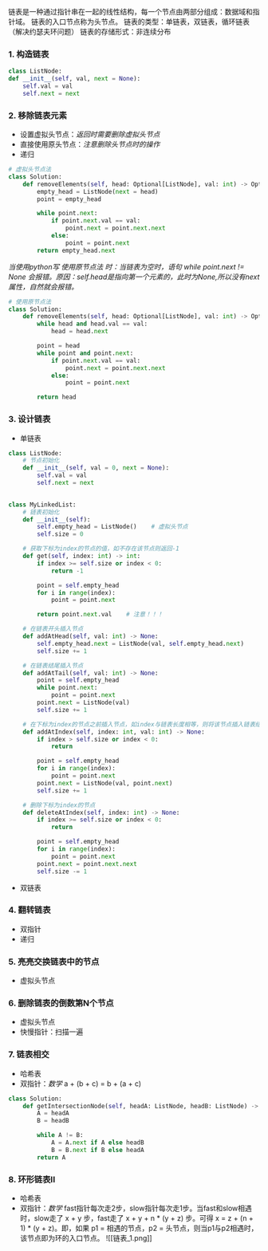 链表是一种通过指针串在一起的线性结构，每一个节点由两部分组成：数据域和指针域。
链表的入口节点称为头节点。
链表的类型：单链表，双链表，循环链表（解决约瑟夫环问题）
链表的存储形式：非连续分布

### 1. 构造链表
```python
class ListNode:
def __init__(self, val, next = None):
	self.val = val
	self.next = next
```

### 2. 移除链表元素
- 设置虚拟头节点：*返回时需要删除虚拟头节点*
- 直接使用原头节点：*注意删除头节点时的操作*
- 递归
```python
# 虚拟头节点法
class Solution:
    def removeElements(self, head: Optional[ListNode], val: int) -> Optional[ListNode]:     
        empty_head = ListNode(next = head)    
        point = empty_head

        while point.next:
            if point.next.val == val:
                point.next = point.next.next
            else:
                point = point.next
        return empty_head.next
```
*当使用python写 使用原节点法 时：当链表为空时，语句 while point.next != None 会报错。原因：self.head是指向第一个元素的，此时为None,所以没有next属性，自然就会报错。*
```python
# 使用原节点法
class Solution:
    def removeElements(self, head: Optional[ListNode], val: int) -> Optional[ListNode]:
        while head and head.val == val:
            head = head.next

        point = head
        while point and point.next:
            if point.next.val == val:
                point.next = point.next.next
            else:
                point = point.next

        return head
```

### 3. 设计链表
- 单链表
```python
class ListNode:
	# 节点初始化
    def __init__(self, val = 0, next = None):
        self.val = val
        self.next = next
        

class MyLinkedList:
	# 链表初始化
    def __init__(self):
        self.empty_head = ListNode()    # 虚拟头节点
        self.size = 0

	# 获取下标为index的节点的值，如不存在该节点则返回-1
    def get(self, index: int) -> int:
        if index >= self.size or index < 0:
            return -1

        point = self.empty_head
        for i in range(index):
            point = point.next

		return point.next.val    # 注意！！！

	# 在链表开头插入节点
    def addAtHead(self, val: int) -> None:
        self.empty_head.next = ListNode(val, self.empty_head.next)
        self.size += 1

	# 在链表结尾插入节点
    def addAtTail(self, val: int) -> None:
        point = self.empty_head
        while point.next:
            point = point.next
        point.next = ListNode(val)
        self.size += 1

	# 在下标为index的节点之前插入节点，如index与链表长度相等，则将该节点插入链表结尾
    def addAtIndex(self, index: int, val: int) -> None:
        if index > self.size or index < 0:
            return

        point = self.empty_head
        for i in range(index):
            point = point.next
        point.next = ListNode(val, point.next)
        self.size += 1

	# 删除下标为index的节点
    def deleteAtIndex(self, index: int) -> None:
        if index >= self.size or index < 0:
            return

        point = self.empty_head
        for i in range(index):
            point = point.next
        point.next = point.next.next
        self.size -= 1
```
- 双链表

### 4. 翻转链表
- 双指针
- 递归

### 5. 亮亮交换链表中的节点
- 虚拟头节点

### 6. 删除链表的倒数第N个节点
- 虚拟头节点
- 快慢指针：扫描一遍

### 7. 链表相交
- 哈希表
- 双指针：*数学*  a + (b + c) = b + (a + c)
```python
class Solution:
    def getIntersectionNode(self, headA: ListNode, headB: ListNode) -> ListNode:
        A = headA
        B = headB

        while A != B:
            A = A.next if A else headB
            B = B.next if B else headA
        return A
```

### 8. 环形链表II
- 哈希表
- 双指针：*数学*  fast指针每次走2步，slow指针每次走1步。当fast和slow相遇时，slow走了 x + y 步，fast走了 x + y + n * (y + z) 步。可得 x = z + (n + 1) * (y + z)。即，如果 p1 = 相遇的节点，p2 = 头节点，则当p1与p2相遇时，该节点即为环的入口节点。
![[链表_1.png]]
